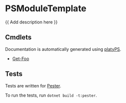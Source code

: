 PSModuleTemplate
================

<!-- To publish to PowerShell Gallery: dotnet build -t:PublishModule -c Release -->
<!-- img src="PSModuleTemplate.svg" alt="PSModuleTemplate icon" align="right" / -->

<!-- Optional badges: -->
<!-- [![PowerShell Gallery Version](https://img.shields.io/powershellgallery/v/PSModuleTemplate)](https://www.powershellgallery.com/packages/PSModuleTemplate/) -->
<!-- [![PowerShell Gallery](https://img.shields.io/powershellgallery/dt/PSModuleTemplate)](https://www.powershellgallery.com/packages/PSModuleTemplate/) -->
<!-- [![Actions Status](https://github.com/AuthorName/PSModuleTemplate/workflows/.NET%20Core/badge.svg)](https://github.com/AuthorName/PSModuleTemplate/actions) -->

{{ Add description here }}

<!-- Consider using LICEcap (cinst licecap) to capture a GIF animation of a small PowerShell window showing your module in use. -->

Cmdlets
-------

Documentation is automatically generated using [platyPS](https://github.com/PowerShell/platyPS).

- [Get-Foo](docs/Get-Foo.md)

Tests
-----

Tests are written for [Pester](https://github.com/Pester/Pester).

To run the tests, run `dotnet build -t:pester`.
